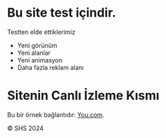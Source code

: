 # Bu site test içindir.
Testten elde ettiklerimiz
- Yeni görünüm
- Yeni alanlar
- Yeni animasyon
- Daha fazla reklam alanı

# Sitenin Canlı İzleme Kısmı
Bu bir örnek bağlantıdır: [You.com](https://www.you.com).

&copy; SHS 2024